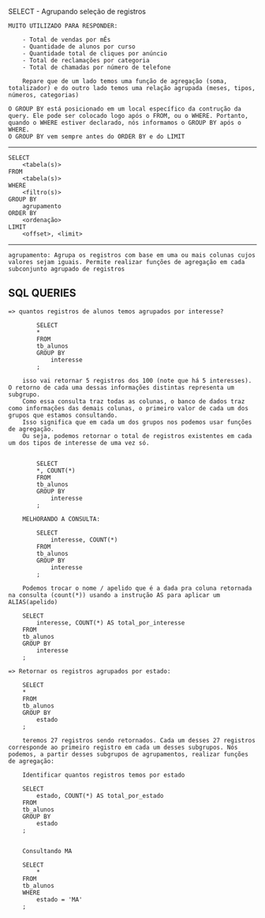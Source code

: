 SELECT - Agrupando seleção de registros

    MUITO UTILIZADO PARA RESPONDER:

        - Total de vendas por mÊs
        - Quantidade de alunos por curso
        - Quantidade total de cliques por anúncio
        - Total de reclamações por categoria
        - Total de chamadas por número de telefone
    
        Repare que de um lado temos uma função de agregação (soma, totalizador) e do outro lado temos uma relação agrupada (meses, tipos, números, categorias)

    O GROUP BY está posicionado em um local específico da contrução da query. Ele pode ser colocado logo após o FROM, ou o WHERE. Portanto, quando o WHERE estiver declarado, nós informamos o GROUP BY após o WHERE.
    O GROUP BY vem sempre antes do ORDER BY e do LIMIT 
--------------------------------------------
    SELECT
        <tabela(s)>
    FROM
        <tabela(s)>
    WHERE
        <filtro(s)>
    GROUP BY
        agrupamento
    ORDER BY
        <ordenação>
    LIMIT
        <offset>, <limit>
--------------------------------------------

    agrupamento: Agrupa os registros com base em uma ou mais colunas cujos valores sejam iguais. Permite realizar funções de agregação em cada subconjunto agrupado de registros

## SQL QUERIES

    => quantos registros de alunos temos agrupados por interesse?

            SELECT
            *
            FROM
            tb_alunos
            GROUP BY
                interesse
            ;

        isso vai retornar 5 registros dos 100 (note que há 5 interesses). O retorno de cada uma dessas informações distintas representa um subgrupo.
        Como essa consulta traz todas as colunas, o banco de dados traz como informações das demais colunas, o primeiro valor de cada um dos grupos que estamos consultando.
        Isso significa que em cada um dos grupos nos podemos usar funções de agregação.
        Ou seja, podemos retornar o total de registros existentes em cada um dos tipos de interesse de uma vez só.
    
        
            SELECT
            *, COUNT(*)
            FROM
            tb_alunos
            GROUP BY
                interesse
            ;

        MELHORANDO A CONSULTA:

            SELECT
                interesse, COUNT(*)
            FROM
            tb_alunos
            GROUP BY
                interesse
            ;

        Podemos trocar o nome / apelido que é a dada pra coluna retornada na consulta (count(*)) usando a instrução AS para aplicar um ALIAS(apelido)

        SELECT
            interesse, COUNT(*) AS total_por_interesse
        FROM
        tb_alunos
        GROUP BY
            interesse
        ;

    => Retornar os registros agrupados por estado:

        SELECT 
        *
        FROM
        tb_alunos
        GROUP BY
            estado
        ;

        teremos 27 registros sendo retornados. Cada um desses 27 registros corresponde ao primeiro registro em cada um desses subgrupos. Nós podemos, a partir desses subgrupos de agrupamentos, realizar funções de agregação:

        Identificar quantos registros temos por estado

        SELECT 
            estado, COUNT(*) AS total_por_estado
        FROM
        tb_alunos
        GROUP BY
            estado
        ;
        

        Consultando MA

        SELECT
            *
        FROM
        tb_alunos
        WHERE
            estado = 'MA'
        ;